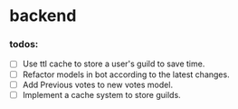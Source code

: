 # backend

### todos:

- [ ] Use ttl cache to store a user's guild to save time.
- [ ] Refactor models in bot according to the latest changes.
- [ ] Add Previous votes to new votes model.
- [ ] Implement a cache system to store guilds.

